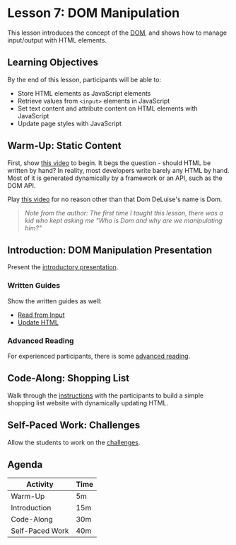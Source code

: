 # Lesson 7: DOM Manipulation
This lesson introduces the concept of the [DOM](https://developer.mozilla.org/en-US/docs/Web/API/Document_Object_Model/Introduction), and shows how to manage input/output with HTML elements.

## Learning Objectives
By the end of this lesson, participants will be able to:

- Store HTML elements as JavaScript elements
- Retrieve values from `<input>` elements in JavaScript
- Set text content and attribute content on HTML elements with JavaScript
- Update page styles with JavaScript

## Warm-Up: Static Content
First, show [this video](https://www.youtube.com/shorts/ZtyMdRzvi0w) to begin. It begs the question - should HTML be written by hand? In reality, most developers write barely any HTML by hand. Most of it is generated dynamically by a framework or an API, such as the DOM API.

Play [this video](https://www.youtube.com/watch?v=52efG_Mz5SQ) for no reason other than that Dom DeLuise's name is Dom.

>_Note from the author: The first time I taught this lesson, there was a kid who kept asking me "Who is Dom and why are we manipulating him?"_

## Introduction: DOM Manipulation Presentation
Present the [introductory presentation](DomManipulation.pptx).

### Written Guides
Show the written guides as well:

- [Read from Input](DomManipulationReadFromInput.md)
- [Update HTML](DomManipulationUpdateHtml.md)

### Advanced Reading
For experienced participants, there is some [advanced reading](DomReading.md).

## Code-Along: Shopping List
Walk through the [instructions](ShoppingListCodeAlong.md) with the participants to build a simple shopping list website with dynamically updating HTML.

## Self-Paced Work: Challenges
Allow the students to work on the [challenges](DomChallenges.md).

## Agenda

| Activity | Time |
|-|-|
| Warm-Up | 5m |
| Introduction | 15m |
| Code-Along | 30m |
| Self-Paced Work | 40m |
